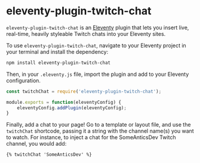 # eleventy-plugin-twitch-chat

`eleventy-plugin-twitch-chat` is an [Eleventy](https://11ty.dev) plugin that lets you insert live, real-time, heavily styleable Twitch chats into your Eleventy sites.

To use `eleventy-plugin-twitch-chat`, navigate to your Eleventy project in your terminal and install the dependency:

```bash
npm install eleventy-plugin-twitch-chat
```

Then, in your `.eleventy.js` file, import the plugin and add to your Eleventy configuration.

```js
const twitchChat = require('eleventy-plugin-twitch-chat');

module.exports = function(eleventyConfig) {
	eleventyConfig.addPlugin(eleventyConfig);
}
```

Finally, add a chat to your page! Go to a template or layout file, and use the `twitchChat` shortcode, passing it a string with the channel name(s) you want to watch. For instance, to inject a chat for the SomeAnticsDev Twitch channel, you would add:

```liquid
{% twitchChat 'SomeAnticsDev' %}
```